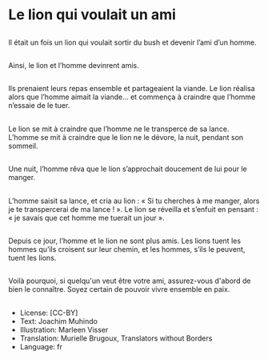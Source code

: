 # Le lion qui voulait un ami

##
Il était un fois un lion
qui voulait sortir du
bush et devenir l’ami
d’un homme.

##
Ainsi, le lion et l’homme
devinrent amis.

##
Ils prenaient leurs repas
ensemble et
partageaient la viande.
Le lion réalisa alors que
l’homme aimait la
viande… et commença
à craindre que l’homme
n’essaie de le tuer.

##
Le lion se mit à craindre
que l’homme ne le
transperce de sa lance.
L’homme se mit à
craindre que le lion ne
le dévore, la nuit,
pendant son sommeil.

##
Une nuit, l’homme rêva
que le lion s’approchait
doucement de lui pour
le manger.

##
L’homme saisit sa
lance, et cria au lion : «
Si tu cherches à me
manger, alors je te
transpercerai de ma
lance ! ». Le lion se
réveilla et s’enfuit en
pensant : « je savais
que cet homme me
tuerait un jour ».

##
Depuis ce jour,
l’homme et le lion ne
sont plus amis. Les
lions tuent les hommes
qu’ils croisent sur leur
chemin, et les hommes,
s’ils le peuvent, tuent
les lions.

##
Voilà pourquoi, si quelqu'un veut être votre
ami, assurez-vous d'abord de bien le
connaître. Soyez certain de pouvoir vivre
ensemble en paix.

##
* License: [CC-BY]
* Text: Joachim Muhindo
* Illustration: Marleen Visser
* Translation: Murielle Brugoux, Translators without Borders
* Language: fr
